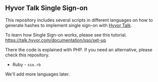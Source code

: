 ## Hyvor Talk Single Sign-on

This repository includes several scripts in different languages on how to generate hashes to implement single sign-on with [Hyvor Talk](https://talk.hyvor.com).

To learn how Single Sign-on works, please see this tutorial.
https://talk.hyvor.com/documentation/sso/set-up

There the code is explained with PHP. If you need an alternative, please check this repository.

* Ruby - `sso.rb`

We'll add more languages later.